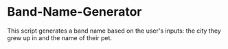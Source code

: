 # Band-Name-Generator
This script generates a band name based on the user's inputs: the city they grew up in and the name of their pet.
